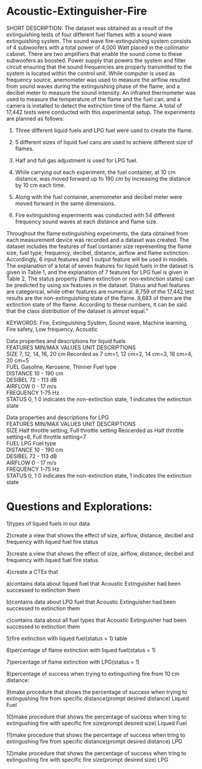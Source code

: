 # Acoustic-Extinguisher-Fire


SHORT DESCRIPTION: The dataset was obtained as a result of the extinguishing tests of four different fuel flames with a sound wave extinguishing system. The sound wave fire-extinguishing system consists of 4 subwoofers with a total power of 4,000 Watt placed in the collimator cabinet. There are two amplifiers that enable the sound come to these subwoofers as boosted. Power supply that powers the system and filter circuit ensuring that the sound frequencies are properly transmitted to the system is located within the control unit. While computer is used as frequency source, anemometer was used to measure the airflow resulted from sound waves during the extinguishing phase of the flame, and a decibel meter to measure the sound intensity. An infrared thermometer was used to measure the temperature of the flame and the fuel can, and a camera is installed to detect the extinction time of the flame. A total of 17,442 tests were conducted with this experimental setup. The experiments are planned as follows:

1. Three different liquid fuels and LPG fuel were used to create the flame.

2. 5 different sizes of liquid fuel cans are used to achieve different size of flames.

3. Half and full gas adjustment is used for LPG fuel.

4. While carrying out each experiment, the fuel container, at 10 cm distance, was moved forward up to 190 cm by increasing the distance by 10 cm each time.

5. Along with the fuel container, anemometer and decibel meter were moved forward in the same dimensions.

6. Fire extinguishing experiments was conducted with 54 different frequency sound waves at each distance and flame size.

Throughout the flame extinguishing experiments, the data obtained from each measurement device was recorded and a dataset was created. The dataset includes the features of fuel container size representing the flame size, fuel type, frequency, decibel, distance, airflow and flame extinction. Accordingly, 6 input features and 1 output feature will be used in models. The explanation of a total of seven features for liquid fuels in the dataset is given in Table 1, and the explanation of 7 features for LPG fuel is given in Table 2.
The status property (flame extinction or non-extinction states) can be predicted by using six features in the dataset. Status and fuel features are categorical, while other features are numerical. 8,759 of the 17,442 test results are the non-extinguishing state of the flame. 8,683 of them are the extinction state of the flame. According to these numbers, it can be said that the class distribution of the dataset is almost equal."				

KEYWORDS: Fire, Extinguishing System, Sound wave, Machine learning, Fire safety, Low frequency, Acoustic

Data properties and descriptions for liquid fuels				
FEATURES	MIN/MAX VALUES					UNIT	DESCRIPTIONS	
SIZE		7, 12, 14, 16, 20				cm		Recorded as 7 cm=1, 12 cm=2, 14 cm=3, 16 cm=4, 20 cm=5	
FUEL		Gasoline, Kerosene, Thinner				Fuel type	
DISTANCE	10 - 190						cm		
DESIBEL		72 - 113						dB		
AIRFLOW		0 - 17							m/s		
FREQUENCY	1-75							Hz		
STATUS		0, 1									0 indicates the non-extinction state, 1 indicates the extinction state	
				
				
Data properties and descriptions for LPG				
FEATURES	MIN/MAX VALUES									UNIT		DESCRIPTIONS	
SIZE		Half throttle setting, Full throttle setting				Reocerded as Half throttle setting=6, Full throttle setting=7	
FUEL		LPG											Fuel type	
DISTANCE	10 - 190										cm		
DESIBEL		72 - 113										dB		
AIRFLOW		0 - 17											m/s		
FREQUENCY	1-75											Hz		
STATUS		0, 1														0 indicates the non-extinction state, 1 indicates the extinction state	


# Questions and Explorations:
1)types of liqued fuels in our data 

2)create a view that shows the effect of size, airflow, distance, decibel and frequency with liqued fuel fire status

3)create a view that shows the effect of size, airflow, distance, decibel and frequency with liqued fuel fire status

4)create a CTEs that

  a)contains data about liqued fuel that Acoustic Extinguisher had been successed to extinction them 

  b)contains data about LPG fuel that Acoustic Extinguisher had been successed to extinction them

  c)contains data about all fuel types that Acoustic Extinguisher had been successed to extinction them

5)fire extinction with liqued fuel(status = 1) table

6)percentage of flame extinction with liqued fuel(status = 1)

7)percentage of flame extinction with LPG(status = 1)

8)percentage of success when trying to extingushing fire from 10 cm distance:

9)make procedure that shows the percentage of success when trying to extingushing fire from specific distance(prompt desired distance) Liqued Fuel

10)make procedure that shows the percentage of success when tring to extingushing fire with specific fire size(prompt desired size) Liqued Fuel

11)make procedure that shows the percentage of success when tring to extingushing fire from specific distance(prompt desired distance) LPG

12)make procedure that shows the percentage of success when tring to extingushing fire with specific fire size(prompt desired size) LPG
